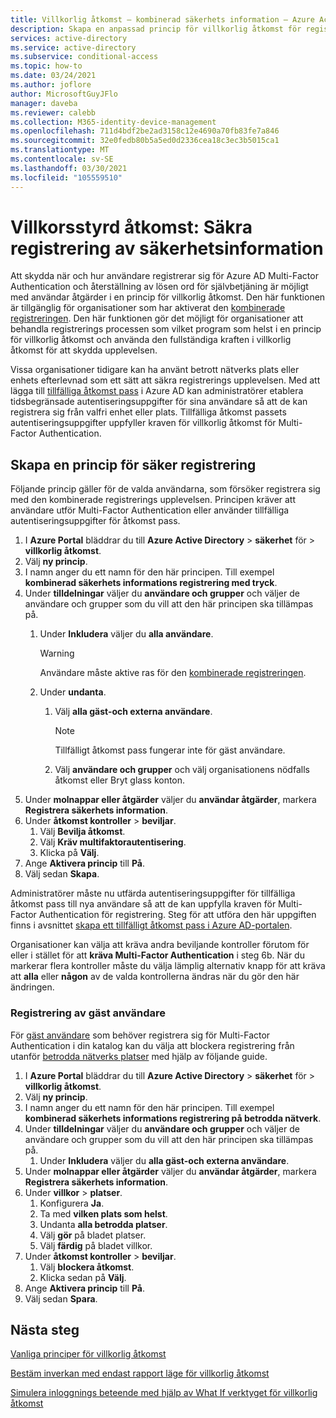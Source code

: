 ```yaml
---
title: Villkorlig åtkomst – kombinerad säkerhets information – Azure Active Directory
description: Skapa en anpassad princip för villkorlig åtkomst för registrering av säkerhets information
services: active-directory
ms.service: active-directory
ms.subservice: conditional-access
ms.topic: how-to
ms.date: 03/24/2021
ms.author: joflore
author: MicrosoftGuyJFlo
manager: daveba
ms.reviewer: calebb
ms.collection: M365-identity-device-management
ms.openlocfilehash: 711d4bdf2be2ad3158c12e4690a70fb83fe7a846
ms.sourcegitcommit: 32e0fedb80b5a5ed0d2336cea18c3ec3b5015ca1
ms.translationtype: MT
ms.contentlocale: sv-SE
ms.lasthandoff: 03/30/2021
ms.locfileid: "105559510"
---
```

# <a name="conditional-access-securing-security-info-registration"></a>Villkorsstyrd åtkomst: Säkra registrering av säkerhetsinformation

Att skydda när och hur användare registrerar sig för Azure AD Multi-Factor Authentication och återställning av lösen ord för självbetjäning är möjligt med användar åtgärder i en princip för villkorlig åtkomst. Den här funktionen är tillgänglig för organisationer som har aktiverat den [kombinerade registreringen](../authentication/concept-registration-mfa-sspr-combined.md). Den här funktionen gör det möjligt för organisationer att behandla registrerings processen som vilket program som helst i en princip för villkorlig åtkomst och använda den fullständiga kraften i villkorlig åtkomst för att skydda upplevelsen. 

Vissa organisationer tidigare kan ha använt betrott nätverks plats eller enhets efterlevnad som ett sätt att säkra registrerings upplevelsen. Med att lägga till [tillfälliga åtkomst pass](../authentication/howto-authentication-temporary-access-pass.md) i Azure AD kan administratörer etablera tidsbegränsade autentiseringsuppgifter för sina användare så att de kan registrera sig från valfri enhet eller plats. Tillfälliga åtkomst passets autentiseringsuppgifter uppfyller kraven för villkorlig åtkomst för Multi-Factor Authentication.

## <a name="create-a-policy-to-secure-registration"></a>Skapa en princip för säker registrering

Följande princip gäller för de valda användarna, som försöker registrera sig med den kombinerade registrerings upplevelsen. Principen kräver att användare utför Multi-Factor Authentication eller använder tillfälliga autentiseringsuppgifter för åtkomst pass.

1. I **Azure Portal** bläddrar du till **Azure Active Directory**  >  **säkerhet** för  >  **villkorlig åtkomst**.
1. Välj **ny princip**.
1. I namn anger du ett namn för den här principen. Till exempel **kombinerad säkerhets informations registrering med tryck**.
1. Under **tilldelningar** väljer du **användare och grupper** och väljer de användare och grupper som du vill att den här principen ska tillämpas på.
   1. Under **Inkludera** väljer du **alla användare**.

      > [!WARNING]
      > Användare måste aktive ras för den [kombinerade registreringen](../authentication/howto-registration-mfa-sspr-combined.md).

   1. Under **undanta**.
      1. Välj **alla gäst-och externa användare**.
      
         > [!NOTE]
         > Tillfälligt åtkomst pass fungerar inte för gäst användare.

      1. Välj **användare och grupper** och välj organisationens nödfalls åtkomst eller Bryt glass konton. 
1. Under **molnappar eller åtgärder** väljer du **användar åtgärder**, markera **Registrera säkerhets information**.
1. Under **åtkomst kontroller**  >  **beviljar**.
   1. Välj **Bevilja åtkomst**.
   1. Välj **Kräv multifaktorautentisering**.
   1. Klicka på **Välj**.
1. Ange **Aktivera princip** till **På**.
1. Välj sedan **Skapa**.

Administratörer måste nu utfärda autentiseringsuppgifter för tillfälliga åtkomst pass till nya användare så att de kan uppfylla kraven för Multi-Factor Authentication för registrering. Steg för att utföra den här uppgiften finns i avsnittet [skapa ett tillfälligt åtkomst pass i Azure AD-portalen](../authentication/howto-authentication-temporary-access-pass.md#create-a-temporary-access-pass-in-the-azure-ad-portal).

Organisationer kan välja att kräva andra beviljande kontroller förutom för eller i stället för att **kräva Multi-Factor Authentication** i steg 6b. När du markerar flera kontroller måste du välja lämplig alternativ knapp för att kräva att **alla** eller **någon** av de valda kontrollerna ändras när du gör den här ändringen.

### <a name="guest-user-registration"></a>Registrering av gäst användare

För [gäst användare](../external-identities/what-is-b2b.md) som behöver registrera sig för Multi-Factor Authentication i din katalog kan du välja att blockera registrering från utanför [betrodda nätverks platser](concept-conditional-access-conditions.md#locations) med hjälp av följande guide.

1. I **Azure Portal** bläddrar du till **Azure Active Directory**  >  **säkerhet** för  >  **villkorlig åtkomst**.
1. Välj **ny princip**.
1. I namn anger du ett namn för den här principen. Till exempel **kombinerad säkerhets informations registrering på betrodda nätverk**.
1. Under **tilldelningar** väljer du **användare och grupper** och väljer de användare och grupper som du vill att den här principen ska tillämpas på.
   1. Under **Inkludera** väljer du **alla gäst-och externa användare**.
1. Under **molnappar eller åtgärder** väljer du **användar åtgärder**, markera **Registrera säkerhets information**.
1. Under **villkor**  >  **platser**.
   1. Konfigurera **Ja**.
   1. Ta med **vilken plats som helst**.
   1. Undanta **alla betrodda platser**.
   1. Välj **gör** på bladet platser.
   1. Välj **färdig** på bladet villkor.
1. Under **åtkomst kontroller**  >  **beviljar**.
   1. Välj **blockera åtkomst**.
   1. Klicka sedan på **Välj**.
1. Ange **Aktivera princip** till **På**.
1. Välj sedan **Spara**.

## <a name="next-steps"></a>Nästa steg

[Vanliga principer för villkorlig åtkomst](concept-conditional-access-policy-common.md)

[Bestäm inverkan med endast rapport läge för villkorlig åtkomst](howto-conditional-access-insights-reporting.md)

[Simulera inloggnings beteende med hjälp av What If verktyget för villkorlig åtkomst](troubleshoot-conditional-access-what-if.md)
